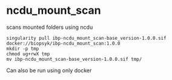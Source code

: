 # ncdu_mount_scan
scans mounted folders using ncdu
```
singularity pull ibp-ncdu_mount_scan-base_version-1.0.0.sif docker://biopsyk/ibp-ncdu_mount_scan:1.0.0
mkdir -p tmp
chmod ug+rwX tmp
mv ibp-ncdu_mount_scan-base_version-1.0.0.sif tmp/
```

Can also be run using only docker

